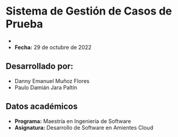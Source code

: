 # Sistema de Gestión de Casos de Prueba
-
- **Fecha:** 29 de octubre de 2022

## Desarrollado por:

- Danny Emanuel Muñoz Flores
- Paulo Damián Jara Paltín

## Datos académicos

- **Programa:** Maestría en Ingeniería de Software
- **Asignatura:** Desarrollo de Software en Amientes Cloud